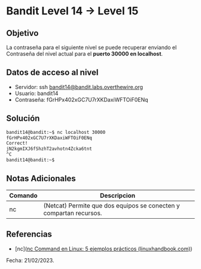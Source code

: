 # Bandit Level 14 → Level 15

## Objetivo
La contraseña para el siguiente nivel se puede recuperar enviando el Contraseña del nivel actual para el **puerto 30000 en localhost**.

## Datos de acceso al nivel
* Servidor: ssh bandit14@bandit.labs.overthewire.org
* Usuario: bandit14
* Contraseña: fGrHPx402xGC7U7rXKDaxiWFTOiF0ENq

## Solución
``` bash
bandit14@bandit:~$ nc localhost 30000 
fGrHPx402xGC7U7rXKDaxiWFTOiF0ENq 
Correct! 
jN2kgmIXJ6fShzhT2avhotn4Zcka6tnt 
^C 
bandit14@bandit:~$
```

## Notas Adicionales

|Comando | Descripcion |
|-----|-------|
| nc | (Netcat) Permite que dos equipos se conecten y compartan recursos. |

## Referencias
* [nc]([nc Command en Linux: 5 ejemplos prácticos (linuxhandbook.com)](https://linuxhandbook.com/nc-command/))

Fecha: 21/02/2023.